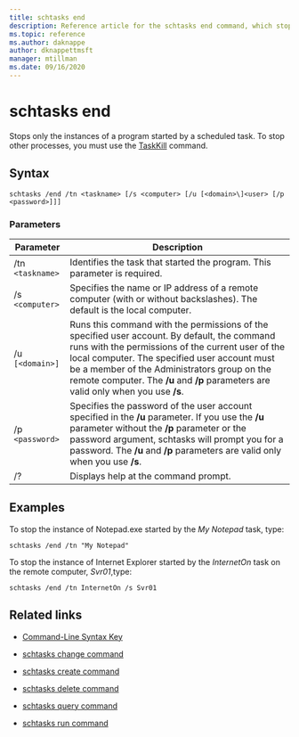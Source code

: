 ```yaml
---
title: schtasks end
description: Reference article for the schtasks end command, which stops only the instances of a program started by a scheduled task.
ms.topic: reference
ms.author: daknappe
author: dknappettmsft
manager: mtillman
ms.date: 09/16/2020
---
```


# schtasks end

Stops only the instances of a program started by a scheduled task. To stop other processes, you must use the [TaskKill](taskkill.md) command.

## Syntax

```
schtasks /end /tn <taskname> [/s <computer> [/u [<domain>\]<user> [/p <password>]]]
```

### Parameters

| Parameter | Description |
|--|--|
| /tn `<taskname>` | Identifies the task that started the program. This parameter is required. |
| /s `<computer>` | Specifies the name or IP address of a remote computer (with or without backslashes). The default is the local computer. |
| /u `[<domain>]` | Runs this command with the permissions of the specified user account. By default, the command runs with the permissions of the current user of the local computer. The specified user account must be a member of the Administrators group on the remote computer. The **/u** and **/p** parameters are valid only when you use **/s**. |
| /p `<password>` | Specifies the password of the user account specified in the **/u** parameter. If you use the **/u** parameter without the **/p** parameter or the password argument, schtasks will prompt you for a password. The **/u** and **/p** parameters are valid only when you use **/s**. |
| /? | Displays help at the command prompt. |

## Examples

To stop the instance of Notepad.exe started by the *My Notepad* task, type:

```
schtasks /end /tn "My Notepad"
```

To stop the instance of Internet Explorer started by the *InternetOn* task on the remote computer, *Svr01*,type:

```
schtasks /end /tn InternetOn /s Svr01
```

## Related links

- [Command-Line Syntax Key](command-line-syntax-key.md)

- [schtasks change command](schtasks-change.md)

- [schtasks create command](schtasks-create.md)

- [schtasks delete command](schtasks-delete.md)

- [schtasks query command](schtasks-query.md)

- [schtasks run command](schtasks-run.md)
